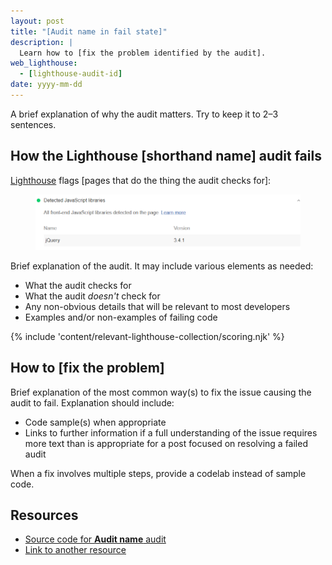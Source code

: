 ```yaml
---
layout: post
title: "[Audit name in fail state]"
description: |
  Learn how to [fix the problem identified by the audit].
web_lighthouse:
  - [lighthouse-audit-id]
date: yyyy-mm-dd
---
```


A brief explanation of why the audit matters. Try to keep it to 2–3 sentences.

## How the Lighthouse [shorthand name] audit fails

[Lighthouse](https://developers.google.com/web/tools/lighthouse/)
flags [pages that do the thing the audit checks for]:

<!--
  Screenshot should be of the lighthouse-cli UI. It should only include the
  audit content, from the pixel below the top border to the pixel above the
  bottom border. The width should match that of the top and bottom borders.
-->

<figure>
  <img src="audit-slug.png" alt="Lighthouse audit showing [the problem]">
</figure>

Brief explanation of the audit. It may include various elements as needed:
- What the audit checks for
- What the audit _doesn't_ check for
- Any non-obvious details that will be relevant to most developers
- Examples and/or non-examples of failing code

<!--
  Use the appropriate scoring include for the audit collection you're working in.
  Scoring includes can be found in /src/site/_includes/content
-->
{% include 'content/relevant-lighthouse-collection/scoring.njk' %}

## How to [fix the problem]

Brief explanation of the most common way(s) to fix the issue causing the audit
to fail. Explanation should include:
- Code sample(s) when appropriate
- Links to further information if a full understanding of the issue requires
  more text than is appropriate for a post focused on resolving a failed audit

When a fix involves multiple steps, provide a codelab instead of sample code.

## Resources
<!--
  Include all links from the post that are immediately relevant to the audit,
  along with any further reading that may be useful. The source code for the
  audit always comes first. If there are no links other than the source code,
  present it as a paragraph rather than an unordered list.
-->
- <a href="https://github.com/GoogleChrome/lighthouse/blob/master/core/audits/…/audit-name.js" rel="noopener">Source code for **Audit name** audit</a>
- [Link to another resource](#)
